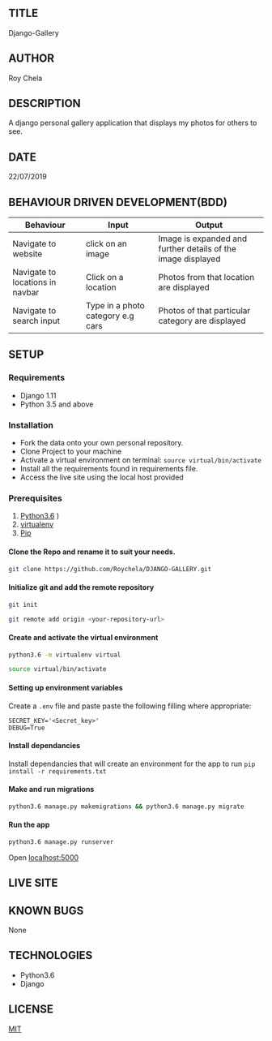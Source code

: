 ## TITLE
Django-Gallery

## AUTHOR
Roy Chela

## DESCRIPTION
A django personal gallery application that displays my photos for others to see.

## DATE
22/07/2019

## BEHAVIOUR DRIVEN DEVELOPMENT(BDD)

| Behaviour | Input                     | Output                    |
| --------- | ------------------------- | ------------------------- |
|Navigate to website      | click on an image | Image is expanded and further details of the image displayed |
|Navigate to locations in navbar   | Click on a location    |Photos from that location are displayed            |
|Navigate to search input   | Type in a photo category e.g cars  |Photos of that particular category are displayed|


## SETUP
### Requirements
* Django 1.11
* Python 3.5 and above 
### Installation
* Fork the data onto your own personal repository.
* Clone Project to your machine
* Activate a virtual environment on terminal: `source virtual/bin/activate`
* Install all the requirements found in requirements file.
* Access the live site using the local host provided

### Prerequisites
1. [Python3.6](https://www.python.org/downloads/)
)
2. [virtualenv](https://virtualenv.pypa.io/en/stable/installation/)
3. [Pip](https://pip.pypa.io/en/stable/installing/)
#### Clone the Repo and rename it to suit your needs.
```bash
git clone https://github.com/Roychela/DJANGO-GALLERY.git
```
#### Initialize git and add the remote repository
```bash
git init
```
```bash
git remote add origin <your-repository-url>
```

#### Create and activate the virtual environment
```bash
python3.6 -m virtualenv virtual
```

```bash
source virtual/bin/activate
```

#### Setting up environment variables
Create a `.env` file and paste paste the following filling where appropriate:
```
SECRET_KEY='<Secret_key>'
DEBUG=True
```

#### Install dependancies
Install dependancies that will create an environment for the app to run
`pip install -r requirements.txt`

#### Make and run migrations
```bash
python3.6 manage.py makemigrations && python3.6 manage.py migrate
```

#### Run the app
```bash
python3.6 manage.py runserver
```
Open [localhost:5000](http://127.0.0.1:5000/)


## LIVE SITE

## KNOWN BUGS
None

## TECHNOLOGIES
* Python3.6
* Django

## LICENSE
[MIT]()
